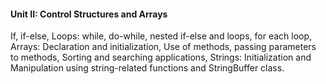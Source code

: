 #### Unit II: Control Structures and Arrays
If, if-else, Loops: while, do-while, nested if-else and loops, for each loop, Arrays: Declaration and initialization, Use of methods, passing parameters to methods, Sorting and searching applications, Strings: Initialization and Manipulation using string-related functions and StringBuffer class.


